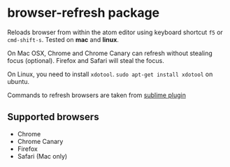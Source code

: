 # browser-refresh package

Reloads browser from within the atom editor using keyboard shortcut `f5` or `cmd-shift-s`. Tested on **mac** and **linux**.

On Mac OSX, Chrome and Chrome Canary can refresh without stealing focus (optional). Firefox and Safari will steal the focus.

On Linux, you need to install `xdotool`. `sudo apt-get install xdotool` on ubuntu.

Commands to refresh browsers are taken from [sublime plugin](https://github.com/gcollazo/BrowserRefresh-Sublime)

## Supported browsers

- Chrome
- Chrome Canary
- Firefox
- Safari (Mac only)
